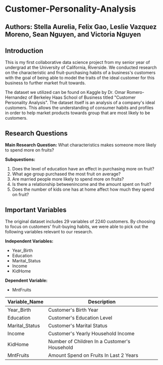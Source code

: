 # Customer-Personality-Analysis

## Authors: Stella Aurelia, Felix Gao, Leslie Vazquez Moreno, Sean Nguyen, and Victoria Nguyen

## Introduction
This is my first collaborative data science project from my senior year of undergrad at the University of California, Riverside. We conducted research on the characteristic and fruit-purchasing habits of a business's customers with the goal of being able to model the traits of the ideal customer for this business to further market fruit towards. 

The dataset we utilized can be found on Kaggle by Dr. Omar Romero-Hernandez of Berkeley Haas School of Business titled "Customer Personality Analysis". The dataset itself is an analysis of a company's ideal customers. This allows the understanding of consumer habits and profiles in order to help market products towards group that are most likely to be customers. 

## Research Questions
**Main Research Question:** What characteristics makes someone more likely to spend more on fruits? 

**Subquestions:** 
1. Does the level of education have an effect in purchasing more on fruit?
2. What age group purchased the most fruit on average? 
3. Are married people more likely to spend more on fruits?
4. Is there a relationship betweenincome and the amount spent on fruit? 
5. Does the number of kids one has at home affect how much they spend on fruit? 

## Important Variables
The original dataset includes 29 variables of 2240 customers. By choosing to focus on customers' fruit-buying habits, we were able to pick out the following variables relevant to our research.

**Independent Variables:**
* Year_Birth
* Education
* Marital_Status
* Income
* KidHome

**Dependent Variable:**
* MntFruits

| Variable_Name | Description | 
|---------------|-------------|
| Year_Birth | Customer's Birth Year|
| Education   | Customer's Education Level|
| Marital_Status | Customer's Marital Status|
| Income | Customer's Yearly Household Income|
| KidHome | Number of Children In a Customer's Household|
| MntFruits | Amount Spend on Fruits In Last 2 Years|
